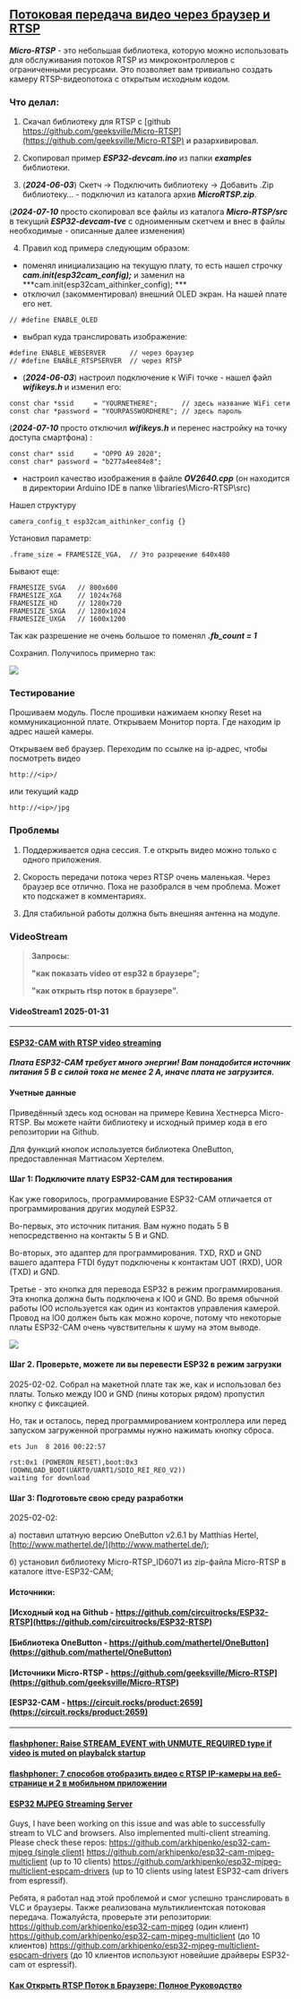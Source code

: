 ## [Потоковая передача видео через браузер и RTSP](https://dzen.ru/a/ZVSZf0qQD2rlCNrK)

***Micro-RTSP*** - это небольшая библиотека, которую можно использовать для обслуживания потоков RTSP из микроконтроллеров с ограниченными ресурсами. Это позволяет вам тривиально создать камеру RTSP-видеопотока с открытым исходным кодом.

### Что делал:

1. Скачал библиотеку для RTSP с [github https://github.com/geeksville/Micro-RTSP](https://github.com/geeksville/Micro-RTSP) и разархивировал.

2. Скопировал пример ***ESP32-devcam.ino*** из папки ***examples*** библиотеки.

3. (***2024-06-03***) Скетч -> Подключить библиотеку -> Добавить .Zip библиотеку… - подключил из каталога архив ***MicroRTSP.zip***.

(***2024-07-10*** просто скопировал все файлы из каталога ***Micro-RTSP/src*** в текущий ***ESP32-devcam-tve*** c одноименным скетчем и внес в файлы необходимые - описанные далее изменения)

4. Правил код примера следующим образом: 

- поменял инициализацию на текущую плату, то есть нашел строчку ***cam.init(esp32cam_config);*** и заменил на ***cam.init(esp32cam_aithinker_config); ***
- отключил (закомментировал) внешний OLED экран. На нашей плате его нет. 
```
// #define ENABLE_OLED
```
- выбрал куда транслировать изображение:
```
#define ENABLE_WEBSERVER      // через браузер
// #define ENABLE_RTSPSERVER  // через RTSP
```
- (***2024-06-03***) настроил подключение к WiFi точке - нашел файл ***wifikeys.h*** и изменил его:

```
const char *ssid     = "YOURNETHERE";      // здесь название WiFi сети
const char *password = "YOURPASSWORDHERE"; // здесь пароль
```
(***2024-07-10*** просто отключил ***wifikeys.h*** и перенес настройку на точку доступа смартфона) :

```
const char* ssid     = "OPPO A9 2020";
const char* password = "b277a4ee84e8";
```

- настроил качество изображения в файле ***OV2640.cpp***  (он находится в директории Arduino IDE в папке \libraries\Micro-RTSP\src)

Нашел структуру

```
camera_config_t esp32cam_aithinker_config {}
```

Установил параметр:
```
.frame_size = FRAMESIZE_VGA,  // Это разрешение 640x480
```

Бывают еще:

```
FRAMESIZE_SVGA   // 800x600
FRAMESIZE_XGA    // 1024x768
FRAMESIZE_HD     // 1280x720
FRAMESIZE_SXGA   // 1280x1024
FRAMESIZE_UXGA   // 1600x1200
```

Так как разрешение не очень большое то поменял   ***.fb_count = 1***

Сохранил. Получилось примерно так:

![](nastroiki-scetcha.jpeg)


### Тестирование

Прошиваем модуль. После прошивки нажимаем кнопку Reset на коммуникационной плате. Открываем Монитор порта. Где находим ip адрес нашей камеры.

Открываем веб браузер. Переходим по ссылке на ip-адрес, чтобы посмотреть видео
```
http://<ip>/
```

или текущий кадр

```
http://<ip>/jpg
```


### Проблемы

1. Поддерживается одна сессия. Т.е открыть видео можно только с одного приложения.

2. Скорость передачи потока через RTSP очень маленькая. Через браузер все отлично. Пока не разобрался в чем проблема. Может кто подскажет в комментариях.

3. Для стабильной работы должна быть внешняя антенна на модуле.

### VideoStream

> **Запросы:**
> 
> **"как показать video от esp32 в браузере";**
> 
> **"как открыть rtsp поток в браузере".**


#### VideoStream1 2025-01-31

---

#### [ESP32-CAM with RTSP video streaming](https://learn.circuit.rocks/esp32-cam-with-rtsp-video-streaming)


***Плата ESP32-CAM требует много энергии! Вам понадобится источник питания 5 В с силой тока не менее 2 А, иначе плата не загрузится.***

#### Учетные данные

Приведённый здесь код основан на примере Кевина Хестнерса Micro-RTSP. Вы можете найти библиотеку и исходный пример кода в его репозитории на Github.

Для функций кнопок используется библиотека OneButton, предоставленная Маттиасом Хертелем.

#### Шаг 1: Подключите плату ESP32-CAM для тестирования

Как уже говорилось, программирование ESP32-CAM отличается от программирования других модулей ESP32.

Во-первых, это источник питания. Вам нужно подать 5 В непосредственно на контакты 5 В и GND.

Во-вторых, это адаптер для программирования. TXD, RXD и GND вашего адаптера FTDI будут подключены к контактам UOT (RXD), UOR (TXD) и GND.

Третье - это кнопка для перевода ESP32 в режим программирования. Эта кнопка должна быть подключена к IO0 и GND. Во время обычной работы IO0 используется как один из контактов управления камерой. Провод на IO0 должен быть как можно короче, потому что некоторые платы ESP32-CAM очень чувствительны к шуму на этом выводе.

![](Scheme-in-Fritzing.png)

#### Шаг 2. Проверьте, можете ли вы перевести ESP32 в режим загрузки

2025-02-02. Собрал на макетной плате так же, как и использовал без платы. Только между IO0 и GND (пины которых рядом) пропустил кнопку с фиксацией. 

Но, так и осталось, перед программированием контроллера или перед запуском загруженной программы нужно нажимать кнопку сброса.

```
ets Jun  8 2016 00:22:57

rst:0x1 (POWERON_RESET),boot:0x3 (DOWNLOAD_BOOT(UART0/UART1/SDIO_REI_REO_V2))
waiting for download
```

#### Шаг 3: Подготовьте свою среду разработки

2025-02-02:

а) поставил штатную версию OneButton v2.6.1 by Matthias Hertel,  [http://www.mathertel.de/](http://www.mathertel.de/);

б)  установил библиотеку Micro-RTSP_ID6071 из zip-файла  Micro-RTSP в каталоге ittve-ESP32-CAM;






#### Источники:

#### [Исходный код на Github - https://github.com/circuitrocks/ESP32-RTSP](https://github.com/circuitrocks/ESP32-RTSP)

#### [Библиотека OneButton - https://github.com/mathertel/OneButton](https://github.com/mathertel/OneButton)

#### [Источники Micro-RTSP - https://github.com/geeksville/Micro-RTSP](https://github.com/geeksville/Micro-RTSP)

#### [ESP32-CAM - https://circuit.rocks/product:2659](https://circuit.rocks/product:2659)

---

#### [flashphoner: Raise STREAM_EVENT with UNMUTE_REQUIRED type if video is muted on playbalck startup](https://github.com/flashphoner/flashphoner_client/tree/wcs_api-2.0/examples/demo/streaming/player)

#### [flashphoner: 7 способов отобразить видео с RTSP IP-камеры на веб-странице и 2 в мобильном приложении](https://habr.com/ru/companies/flashphoner/articles/329108/)

#### [ESP32 MJPEG Streaming Server](https://github.com/arkhipenko/esp32-cam-mjpeg)

Guys, I have been working on this issue and was able to successfully stream to VLC and browsers.
Also implemented multi-client streaming.
Please check these repos:
[https://github.com/arkhipenko/esp32-cam-mjpeg (single client)](https://github.com/arkhipenko/esp32-cam-mjpeg)
https://github.com/arkhipenko/esp32-cam-mjpeg-multiclient (up to 10 clients)
https://github.com/arkhipenko/esp32-mjpeg-multiclient-espcam-drivers (up to 10 clients using latest ESP32-cam drivers from espressif).

Ребята, я работал над этой проблемой и смог успешно транслировать в VLC и браузеры.
Также реализована мультиклиентская потоковая передача.
Пожалуйста, проверьте эти репозитории:
https://github.com/arkhipenko/esp32-cam-mjpeg (один клиент)
https://github.com/arkhipenko/esp32-cam-mjpeg-multiclient (до 10 клиентов)
https://github.com/arkhipenko/esp32-mjpeg-multiclient-espcam-drivers (до 10 клиентов используют новейшие драйверы ESP32-cam от espressif).

#### [Как Открыть RTSP Поток в Браузере: Полное Руководство](https://telegra.ph/Kak-Otkryt-RTSP-Potok-v-Brauzere-Polnoe-Rukovodstvo-06-12)






